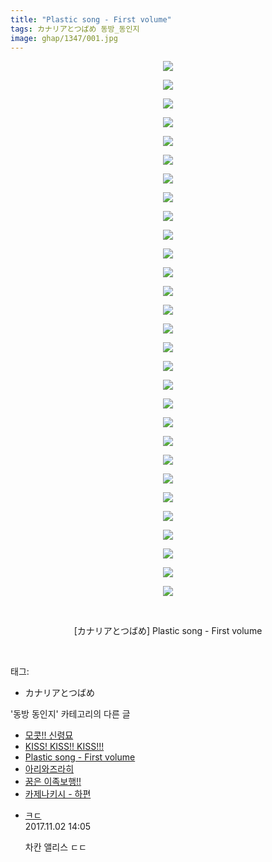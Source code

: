 ```yaml
---
title: "Plastic song - First volume"
tags: カナリアとつばめ 동방_동인지
image: ghap/1347/001.jpg
---
```

<div class="article">
<p style="text-align: center; clear: none; float: none;"><img src="{{ site.nasurl }}/ghap/1347/001.jpg"/></p>
<p style="text-align: center; clear: none; float: none;"><img src="{{ site.nasurl }}/ghap/1347/002.jpg"/></p>
<p style="text-align: center; clear: none; float: none;"><img src="{{ site.nasurl }}/ghap/1347/003.jpg"/></p>
<p style="text-align: center; clear: none; float: none;"><img src="{{ site.nasurl }}/ghap/1347/004.jpg"/></p>
<p style="text-align: center; clear: none; float: none;"><img src="{{ site.nasurl }}/ghap/1347/005.jpg"/></p>
<p style="text-align: center; clear: none; float: none;"><img src="{{ site.nasurl }}/ghap/1347/006.jpg"/></p>
<p style="text-align: center; clear: none; float: none;"><img src="{{ site.nasurl }}/ghap/1347/007.jpg"/></p>
<p style="text-align: center; clear: none; float: none;"><img src="{{ site.nasurl }}/ghap/1347/008.jpg"/></p>
<p style="text-align: center; clear: none; float: none;"><img src="{{ site.nasurl }}/ghap/1347/009.jpg"/></p>
<p style="text-align: center; clear: none; float: none;"><img src="{{ site.nasurl }}/ghap/1347/010.jpg"/></p>
<p style="text-align: center; clear: none; float: none;"><img src="{{ site.nasurl }}/ghap/1347/011.jpg"/></p>
<p style="text-align: center; clear: none; float: none;"><img src="{{ site.nasurl }}/ghap/1347/012.jpg"/></p>
<p style="text-align: center; clear: none; float: none;"><img src="{{ site.nasurl }}/ghap/1347/013.jpg"/></p>
<p style="text-align: center; clear: none; float: none;"><img src="{{ site.nasurl }}/ghap/1347/014.jpg"/></p>
<p style="text-align: center; clear: none; float: none;"><img src="{{ site.nasurl }}/ghap/1347/015.jpg"/></p>
<p style="text-align: center; clear: none; float: none;"><img src="{{ site.nasurl }}/ghap/1347/016.jpg"/></p>
<p style="text-align: center; clear: none; float: none;"><img src="{{ site.nasurl }}/ghap/1347/017.jpg"/></p>
<p style="text-align: center; clear: none; float: none;"><img src="{{ site.nasurl }}/ghap/1347/018.jpg"/></p>
<p style="text-align: center; clear: none; float: none;"><img src="{{ site.nasurl }}/ghap/1347/019.jpg"/></p>
<p style="text-align: center; clear: none; float: none;"><img src="{{ site.nasurl }}/ghap/1347/020.jpg"/></p>
<p style="text-align: center; clear: none; float: none;"><img src="{{ site.nasurl }}/ghap/1347/021.jpg"/></p>
<p style="text-align: center; clear: none; float: none;"><img src="{{ site.nasurl }}/ghap/1347/022.jpg"/></p>
<p style="text-align: center; clear: none; float: none;"><img src="{{ site.nasurl }}/ghap/1347/023.jpg"/></p>
<p style="text-align: center; clear: none; float: none;"><img src="{{ site.nasurl }}/ghap/1347/024.jpg"/></p>
<p style="text-align: center; clear: none; float: none;"><img src="{{ site.nasurl }}/ghap/1347/025.jpg"/></p>
<p style="text-align: center; clear: none; float: none;"><img src="{{ site.nasurl }}/ghap/1347/026.jpg"/></p>
<p style="text-align: center; clear: none; float: none;"><img src="{{ site.nasurl }}/ghap/1347/027.jpg"/></p>
<p style="text-align: center; clear: none; float: none;"><img src="{{ site.nasurl }}/ghap/1347/028.jpg"/></p>
<p style="text-align: center; clear: none; float: none;"><img src="{{ site.nasurl }}/ghap/1347/029.jpg"/></p>
<p style="text-align: center; clear: none; float: none;"><br/></p>
<p style="text-align: center; clear: none; float: none;">[カナリアとつばめ] Plastic song - First volume</p>
<p><br/></p>
</div><div class="tagTrail">
<p>태그: </p>
<ul>
<li>カナリアとつばめ</li>
</ul>
</div><div class="another">
<p>'동방 동인지' 카테고리의 다른 글</p>
<ul>
<li><a href="/2016-08-05-ghap_1349">모콧!! 신령묘</a></li>
<li><a href="/2016-08-04-ghap_1348">KISS! KISS!! KISS!!!</a></li>
<li><a href="/2016-08-04-ghap_1347">Plastic song - First volume</a></li>
<li><a href="/2016-08-04-ghap_1346">아리와즈라히</a></li>
<li><a href="/2016-08-04-ghap_1345">꿈은 이족보행!!</a></li>
<li><a href="/2016-08-04-ghap_1343">카제나키시 - 하편</a></li>
</ul>
</div><div class="cb_module cb_fluid">
<div class="cb_wrt cb_profile">
<div class="comment">
<ul>
<li class="cb_thumb_off" id="comment15120951">
<div class="cb_comment_area">
<div class="cb_info_area">
<div class="cb_section">
<span class="cb_nick_name"> <a href="http://f" onclick="return openLinkInNewWindow(this)">ㅋㄷ</a></span>
</div>
<div class="cb_section">
<span class="cb_date">2017.11.02 14:05 </span>
</div>
</div>
<div class="cb_dsc_comment">
<p class="cb_dsc">
											차칸 앨리스 ㄷㄷ
										</p>
</div>
</div></li>
</ul>
</div>
</div><!-- commentList close -->
</div>